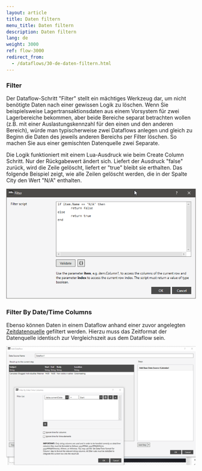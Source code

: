 ```yaml
---
layout: article
title: Daten filtern
menu_title: Daten filtern
description: Daten filtern
lang: de
weight: 3000
ref: flow-3000
redirect_from:
  - /dataflows/30-de-daten-filtern.html
---
```


### Filter
Der Dataflow-Schritt "Filter" stellt ein mächtiges Werkzeug dar, um nicht benötigte Daten nach einer gewissen Logik zu löschen. Wenn Sie beispielsweise Lagertransaktionsdaten aus einem Vorsystem für zwei Lagerbereiche bekommen, aber beide Bereiche separat betrachten wollen (z.B. mit einer Auslastungskennzahl für den einen und den anderen Bereich), würde man typischerweise zwei Dataflows anlegen und gleich zu Beginn die Daten des jeweils anderen Bereichs per Filter löschen. So machen Sie aus einer gemischten Datenquelle zwei Separate.

Die Logik funktioniert mit einem Lua-Ausdruck wie beim Create Column Schritt. Nur der Rückgabewert ändert sich. Liefert der Ausdruck "false" zurück, wird die Zeile gelöscht, liefert er "true" bleibt sie erthalten. Das folgende Beispiel zeigt, wie alle Zeilen gelöscht werden, die in der Spalte City den Wert "N/A" enthalten.

![Filter Column](/assets/images/dataflows/dataflows-filter01.png)

### Filter By Date/Time Columns 
Ebenso können Daten in einem Dataflow anhand einer zuvor angelegten [Zeitdatenquelle](https://help.peakboard.com/data_sources/de-datum-und-uhrzeit.html) gefiltert werden.
Hierzu muss das Zeitformat der Datenquelle identisch zur Vergleichszeit aus dem Dataflow sein.

![Filter Column](/assets/images/dataflows/dataflows-filter02.png)